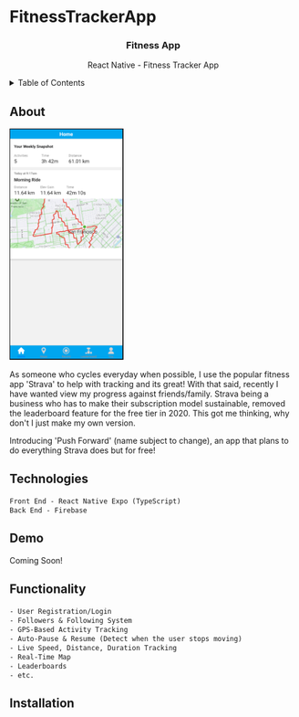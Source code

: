 # FitnessTrackerApp


<div align="center">
    <h3>Fitness App</h3>
    <p> React Native - Fitness Tracker App</p>
</div>

<!-- TABLE OF CONTENTS -->
<details>
  <summary>Table of Contents</summary>
  <ol>
    <li>
      <a href="#about">About</a>
    </li>
    <li>
      <a href="#demo">Demo</a>
    </li>
    <li>
        <a href="#functionality">Functionality</a>
    </li>
    <li>
        <a href="#installation">Installation</a>
    </li>
  </ol>
</details>

<!-- ABOUT THE PROJECT -->
## About
<img src="Screenshots/0.png" width="200"/> 

<p> As someone who cycles everyday when possible, I use the popular fitness app 'Strava' to help with tracking and its great! With that said, recently I have wanted view my progress against friends/family. Strava being a business who has to make their subscription model sustainable, removed the leaderboard feature for the free tier in 2020. This got me thinking, why don't I just make my own version.<p>

<p>Introducing 'Push Forward' (name subject to change), an app that plans to do everything Strava does but for free!</p>

## Technologies
    Front End - React Native Expo (TypeScript)
    Back End - Firebase  

## Demo
Coming Soon!

## Functionality
    - User Registration/Login
    - Followers & Following System
    - GPS-Based Activity Tracking
    - Auto-Pause & Resume (Detect when the user stops moving)
    - Live Speed, Distance, Duration Tracking
    - Real-Time Map
    - Leaderboards
    - etc.

## Installation

